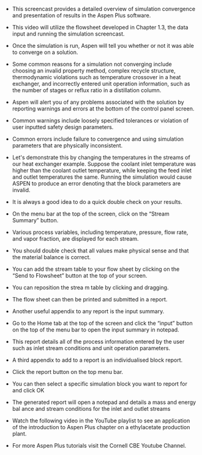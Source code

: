 - This screencast provides a detailed overview of simulation convergence and presentation of results in the Aspen Plus software.

- This video will utilize the flowsheet developed in Chapter 1.3, the data input and running the simulation screencast. 

- Once the simulation is run, Aspen will tell you whether or not it was able to converge on a solution. 

- Some common reasons for a simulation not converging include choosing an invalid property method, complex recycle structure, thermodynamic violations such as 
temperature crossover in a heat exchanger, and incorrectly entered unit operation information, such as the number of stages or reflux ratio in a distillation column. 

- Aspen will alert you of any problems associated with the solution by reporting warnings and errors at the bottom of the control panel screen. 

- Common warnings include loosely specified tolerances or violation of user inputted safety design parameters.

- Common errors include failure to convergence and using simulation parameters that are physically inconsistent. 

- Let's demonstrate this by changing the temperatures in the streams of our heat exchanger example. Suppose the coolant inlet temperature was higher than the coolant outlet temperature, while keeping the feed inlet and outlet temperatures the same. Running the simulation would cause ASPEN to produce an error denoting that the block
parameters are invalid.

- It is always a good idea to do a quick double check on your results. 

- On the menu bar at the top of the screen, click on the “Stream Summary” button.

- Various process variables, including temperature, pressure, flow rate, and vapor fraction, are displayed for each stream.

- You should double check that all values make physical sense and that the material balance is correct.

- You can add the stream table to your flow sheet by clicking on the “Send to Flowsheet” button at the top of your screen.

- You can reposition the strea m table by clicking and dragging.    

- The flow sheet can then be printed and submitted in a report.

- Another useful appendix to any report is the input summary. 

- Go to the Home tab at the top of the screen and click the “input” button on the top of the menu bar to open the input summary in notepad. 

- This report details all of the process information entered by the user such as inlet stream conditions and unit operation parameters. 

- A third appendix to add to a report is an individualised block report. 

- Click the report button on the top menu bar.

- You can then select a specific simulation block you want to report for and click OK

- The generated report will open a notepad and details a mass and energy bal ance and stream conditions for the inlet and outlet streams  

- Watch the following video in the YouTube playlist to see an application of the introduction to Aspen Plus chapter on a ethylacetate production plant.

- For more Aspen Plus tutorials visit the Cornell CBE Youtube Channel.
